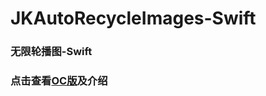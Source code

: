 # JKAutoRecycleImages-Swift
### 无限轮播图-Swift
### 点击查看[OC版](https://github.com/Jacky-An/JKAutoRecycleImages-OC/ "Title")及介绍
